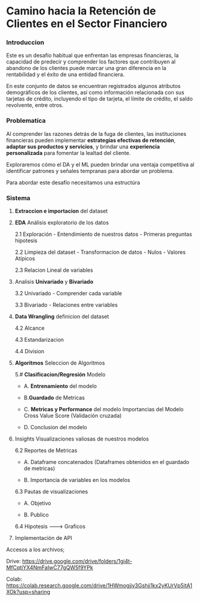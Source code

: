 # Camino hacia la Retención de Clientes en el Sector Financiero

### **Introduccion**
Este es un desafío habitual que enfrentan las empresas financieras, la capacidad de predecir y comprender los factores que contribuyen al abandono de los clientes puede marcar una gran diferencia en la rentabilidad y el éxito de una entidad financiera.

En este conjunto de datos se encuentran registrados algunos atributos demográficos de los clientes, así como información relacionada con sus tarjetas de crédito, incluyendo el tipo de tarjeta, el límite de crédito, el saldo revolvente, entre otros.

### **Problematíca**
Al comprender las razones detrás de la fuga de clientes, las instituciones financieras pueden implementar **estrategias efectivas de retención**, **adaptar sus productos y servicios**, y brindar una **experiencia personalizada** para fomentar la lealtad del cliente.

Exploraremos cómo el DA y el ML pueden brindar una ventaja competitiva al identificar patrones y señales tempranas para abordar un problema. 

Para abordar este desafío necesitamos una estructúra

### **Sistema**

1. **Extraccion e importacion** del dataset

2. **EDA** Análisis exploratorio de los datos

   2.1 Exploración - Entendimiento de nuestros datos - Primeras preguntas hipotesis

   2.2 Limpieza del dataset - Transformacion de datos - Nulos - Valores Atípicos

   2.3 Relacion Lineal de variables

3. Analisis **Univariado** y **Bivariado**

   3.2 Univariado - Comprender cada variable

   3.3 Bivariado - Relaciones entre variables

4. **Data Wrangling** definicion del dataset

   4.2 Alcance

   4.3 Estandarizacion

   4.4 Division

5. **Algoritmos** Seleccion de Algoritmos

   5.# **Clasificacion/Regresión** Modelo

      - A. **Entrenamiento** del modelo

      - B.**Guardado** de Metricas

      - C. **Metricas y Performance** del modelo
           Importancias del Modelo
           Cross Value Score (Validación cruzada)

      - D. Conclusion del modelo

6. Insights Visualizaciones valiosas de nuestros modelos

   6.2 Reportes de Metricas
      - A. Dataframe concatenados (Dataframes obtenidos en el guardado de metricas)

      - B. Importancia de variables en los modelos

   6.3 Pautas de visualizaciones

      - A. Objetivo

      - B. Publico

   6.4 Hipotesis ---> Graficos

 7. Implementación de API


Accesos a los archivos;

Drive: https://drive.google.com/drive/folders/1gi4t-MfCqtiYX4NmFaIwC77gQW5f9YPk

Colab: https://colab.research.google.com/drive/1HWmogjjv3Gshjj1kx2yKUrVp5itA1XOk?usp=sharing
